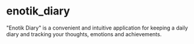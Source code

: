 # enotik_diary
"Enotik Diary" is a convenient and intuitive application for keeping a daily diary and tracking your thoughts, emotions and achievements.
